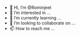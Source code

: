 - 👋 Hi, I’m @Rominjeet
- 👀 I’m interested in ...
- 🌱 I’m currently learning ...
- 💞️ I’m looking to collaborate on ...
- 📫 How to reach me ...

<!---
Rominjeet/Rominjeet is a ✨ special ✨ repository because its `README.md` (this file) appears on your GitHub profile.
You can click the Preview link to take a look at your changes.
--->
